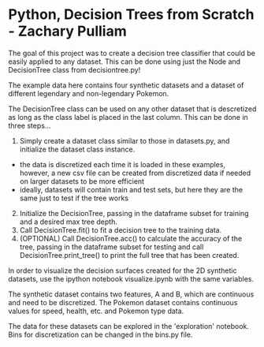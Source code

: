 # Python, Decision Trees from Scratch - Zachary Pulliam

The goal of this project was to create a decision tree classifier that could be easily applied to any dataset. This can be done using just the Node and DecisionTree class from decisiontree.py!

The example data here contains four synthetic datasets and a dataset of different legendary and non-legendary Pokemon.

The DecisionTree class can be used on any other dataset that is descretized as long as the class label is placed in the last column. This can be done in three steps...

1. Simply create a dataset class similar to those in datasets.py, and initialize the dataset class instance.
- the data is discretized each time it is loaded in these examples, however, a new csv file can be created from discretized data if needed on larger datasets to be more efficient
- ideally, datasets will contain train and test sets, but here they are the same just to test if the tree works
2. Initialize the DecisionTree, passing in the dataframe subset for training and a desired max tree depth.
3. Call DecisionTree.fit() to fit a decision tree to the training data.
4. (OPTIONAL) Call DecisionTree.acc() to calculate the accuracy of the tree, passing in the dataframe subset for testing and call DecisionTree.print_tree() to print the full tree that has been created.

In order to visualize the decision surfaces created for the 2D synthetic datasets, use the ipython notebook visualize.ipynb with the same variables.

The synthetic dataset contains two features, A and B, which are continuous and need to be discretized. The Pokemon dataset contains continuous values for speed, health, etc. and Pokemon type data.

The data for these datasets can be explored in the 'exploration' notebook. Bins for discretization can be changed in the bins.py file.

